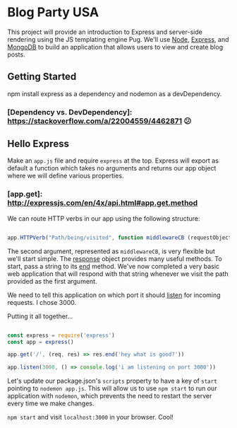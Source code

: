 # Blog Party USA

This project will provide an introduction to Express and server-side rendering using the JS templating engine Pug. We'll use [Node], [Express], and [MongoDB] to build an application that allows users to view and create blog posts.

[Node]: https://nodejs.org/en/about/
[Express]: http://expressjs.com/
[MongoDB]: https://www.mongodb.com/what-is-mongodb

## Getting Started

npm install express as a dependency and nodemon as a devDependency.

### [Dependency vs. DevDependency]: https://stackoverflow.com/a/22004559/4462871 :confused:

## Hello Express

Make an `app.js` file and require `express` at the top. Express will export as default a function which takes no arguments and returns our app object where we will define various properties.

### [app.get]: http://expressjs.com/en/4x/api.html#app.get.method

We can route HTTP verbs in our app using the following structure:

```javascript

app.HTTPVerb("Path/being/visited", function middlewareCB (requestObject, responseObject) {})

```

The second argument, represented as `middlewareCB`, is very flexible but we'll start simple. The [response] object provides many useful methods. To start, pass a string to its [end] method. We've now completed a very basic web application that will respond with that string whenever we visit the path provided as the first argument.

We need to tell this application on which port it should [listen] for incoming requests. I chose 3000.

Putting it all together...

```javascript

const express = require('express')
const app = express()

app.get('/', (req, res) => res.end('hey what is good?'))

app.listen(3000, () => console.log('i am listening on port 3000'))

```

Let's update our package.json's `scripts` property to have a key of `start` pointing to `nodemon app.js`. This will allow us to use `npm start` to run our application with `nodemon`, which prevents the need to restart the server every time we make changes.

`npm start` and visit `localhost:3000` in your browser. Cool!

[response]: http://expressjs.com/en/4x/api.html#res
[end]: http://expressjs.com/en/4x/api.html#res.end
[listen]: http://expressjs.com/en/4x/api.html#app.listen




